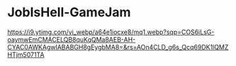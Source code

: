 # JobIsHell-GameJam
 
https://i9.ytimg.com/vi_webp/a64e1iocxe8/mq1.webp?sqp=COS6iLsG-oaymwEmCMACELQB8quKqQMa8AEB-AH-CYAC0AWKAgwIABABGH8gEygbMA8=&rs=AOn4CLD_g6s_Qcq69DK1lQMZHTjm5071TA
